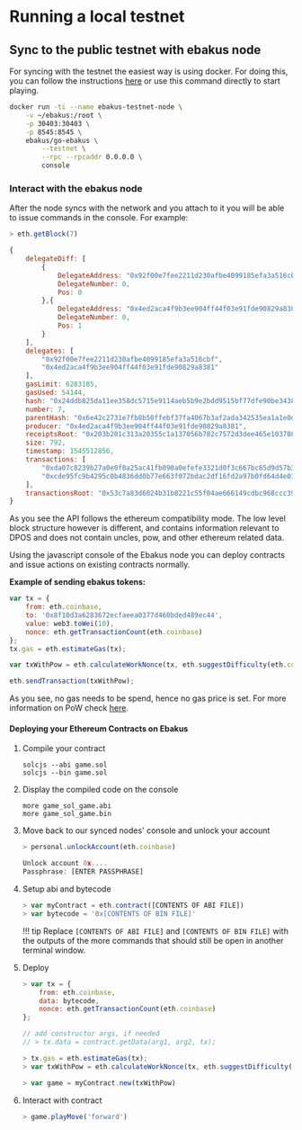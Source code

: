 # Running a local testnet

## Sync to the public testnet with ebakus node

For syncing with the testnet the easiest way is using docker. For doing this, you can follow the instructions [here](./the-ebakus-development-stack/ebakus-node.md#sync-with-the-ebakus-test-network) or use this command directly to start playing.

```bash
docker run -ti --name ebakus-testnet-node \
    -v ~/ebakus:/root \
    -p 30403:30403 \
    -p 8545:8545 \
    ebakus/go-ebakus \
        --testnet \
        --rpc --rpcaddr 0.0.0.0 \
        console
```

### Interact with the ebakus node

After the node syncs with the network and you attach to it you will be able to issue commands in the console. For example:

```js
> eth.getBlock(7)

{
    delegateDiff: [
        {
            DelegateAddress: "0x92f00e7fee2211d230afbe4099185efa3a516cbf",
            DelegateNumber: 0,
            Pos: 0
        },{
            DelegateAddress: "0x4ed2aca4f9b3ee904ff44f03e91fde90829a8381",
            DelegateNumber: 0,
            Pos: 1
        }
    ],
    delegates: [
        "0x92f00e7fee2211d230afbe4099185efa3a516cbf",
        "0x4ed2aca4f9b3ee904ff44f03e91fde90829a8381"
    ],
    gasLimit: 6283185,
    gasUsed: 54144,
    hash: "0x24ddb825da11ee358dc5715e9114aeb5b9e2bdd9515bf77dfe90be34388a9685",
    number: 7,
    parentHash: "0x6e42c2731e7fb8b50ffebf37fa4067b3af2ada342535ea1a1e0d5ea97dcaa1e1",
    producer: "0x4ed2aca4f9b3ee904ff44f03e91fde90829a8381",
    receiptsRoot: "0x203b201c313a20355c1a137056b782c7572d3dee465e103708045cf33dbc8c95",
    size: 792,
    timestamp: 1545512856,
    transactions: [
        "0xda07c8239b27a0e0f0a25ac41fb090a0efefe3321d0f3c667bc85d9d57b3e6b9",
        "0xcde95fc9b4295c0b4836dd0b77e663f072bdac2df16fd2a97b0fd64d4e016be9"
    ],
    transactionsRoot: "0x53c7a83d6024b31b8221c55f04ae666149cdbc968ccc39d2dd1481bd0affb13f"
}
```

As you see the API follows the ethereum compatibility mode. The low level block structure however is different, and contains information relevant to DPOS and does not contain uncles, pow, and other ethereum related data.

Using the javascript console of the Ebakus node you can deploy contracts and issue actions on existing contracts normally.

**Example of sending ebakus tokens:**

```js
var tx = {
    from: eth.coinbase,
    to: '0x8f10d3a6283672ecfaeea0377d460bded489ec44',
    value: web3.toWei(10),
    nonce: eth.getTransactionCount(eth.coinbase)
};
tx.gas = eth.estimateGas(tx);

var txWithPow = eth.calculateWorkNonce(tx, eth.suggestDifficulty(eth.coinbase));

eth.sendTransaction(txWithPow);
```

As you see, no gas needs to be spend, hence no gas price is set. For more information on PoW check [here](./proof-of-work.md).

#### Deploying your Ethereum Contracts on Ebakus

1. Compile your contract

    ```shell
    solcjs --abi game.sol
    solcjs --bin game.sol
    ```

2. Display the compiled code on the console

    ```shell
    more game_sol_game.abi
    more game_sol_game.bin
    ```

3. Move back to our synced nodes' console and unlock your account

    ```js
    > personal.unlockAccount(eth.coinbase)

    Unlock account 0x....
    Passphrase: [ENTER PASSPHRASE]
    ```

4. Setup abi and bytecode

    ```js
    > var myContract = eth.contract([CONTENTS OF ABI FILE])
    > var bytecode = '0x[CONTENTS OF BIN FILE]'
    ```

    !!! tip
        Replace `[CONTENTS OF ABI FILE]` and `[CONTENTS OF BIN FILE]` with the outputs of the more commands that should still be open in another terminal window.

5. Deploy

    ```js
    > var tx = {
        from: eth.coinbase,
        data: bytecode,
        nonce: eth.getTransactionCount(eth.coinbase)
    };

    // add constructor args, if needed
    // > tx.data = contract.getData(arg1, arg2, tx);

    > tx.gas = eth.estimateGas(tx);
    > var txWithPow = eth.calculateWorkNonce(tx, eth.suggestDifficulty(eth.coinbase));

    > var game = myContract.new(txWithPow)
    ```

6. Interact with contract

    ```js
    > game.playMove('forward')
    ```
